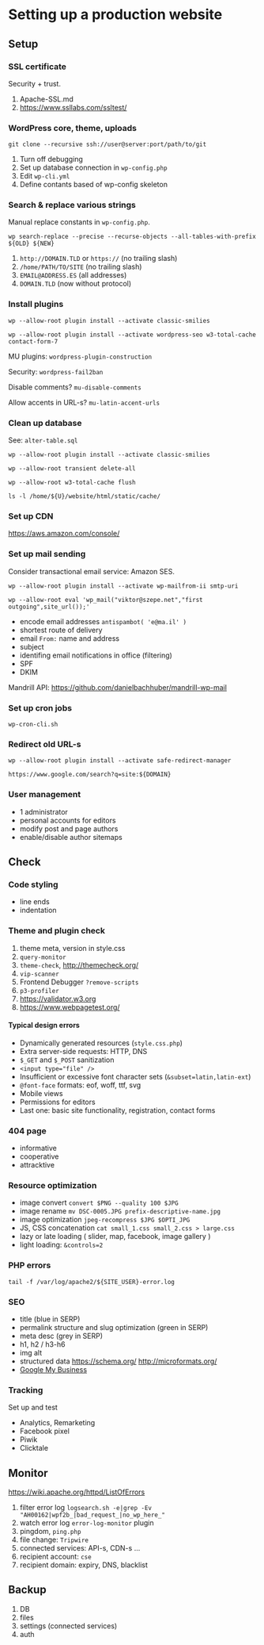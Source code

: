 # Setting up a production website

## Setup

### SSL certificate

Security + trust.

1. Apache-SSL.md
1. https://www.ssllabs.com/ssltest/

### WordPress core, theme, uploads

`git clone --recursive ssh://user@server:port/path/to/git`

1. Turn off debugging
1. Set up database connection in `wp-config.php`
1. Edit `wp-cli.yml`
1. Define contants based of wp-config skeleton

### Search & replace various strings

Manual replace constants in `wp-config.php`.

`wp search-replace --precise --recurse-objects --all-tables-with-prefix ${OLD} ${NEW}`

1. `http://DOMAIN.TLD` or `https://` (no trailing slash)
1. `/home/PATH/TO/SITE` (no trailing slash)
1. `EMAIL@ADDRESS.ES` (all addresses)
1. `DOMAIN.TLD` (now without protocol)

### Install plugins

`wp --allow-root plugin install --activate classic-smilies`

`wp --allow-root plugin install --activate wordpress-seo w3-total-cache contact-form-7`

MU plugins: `wordpress-plugin-construction`

Security: `wordpress-fail2ban`

Disable comments? `mu-disable-comments`

Allow accents in URL-s? `mu-latin-accent-urls`

### Clean up database

See: `alter-table.sql`

`wp --allow-root plugin install --activate classic-smilies`

`wp --allow-root transient delete-all`

`wp --allow-root w3-total-cache flush`

`ls -l /home/${U}/website/html/static/cache/`

### Set up CDN

https://aws.amazon.com/console/

### Set up mail sending

Consider transactional email service: Amazon SES.

`wp --allow-root plugin install --activate wp-mailfrom-ii smtp-uri`

`wp --allow-root eval 'wp_mail("viktor@szepe.net","first outgoing",site_url());'`

- encode email addresses `antispambot( 'e@ma.il' )`
- shortest route of delivery
- email `From:` name and address
- subject
- identifing email notifications in office (filtering)
- SPF
- DKIM

Mandrill API: https://github.com/danielbachhuber/mandrill-wp-mail

### Set up cron jobs

`wp-cron-cli.sh`

### Redirect old URL-s

`wp --allow-root plugin install --activate safe-redirect-manager`

`https://www.google.com/search?q=site:${DOMAIN}`

### User management

- 1 administrator
- personal accounts for editors
- modify post and page authors
- enable/disable author sitemaps

## Check

### Code styling

- line ends
- indentation

### Theme and plugin check

1. theme meta, version in style.css
1. `query-monitor`
1. `theme-check`, http://themecheck.org/
1. `vip-scanner`
1. Frontend Debugger `?remove-scripts`
1. `p3-profiler`
1. https://validator.w3.org
1. https://www.webpagetest.org/

#### Typical design errors

- Dynamically generated resources (`style.css.php`)
- Extra server-side requests: HTTP, DNS
- `$_GET` and `$_POST` sanitization
- `<input type="file" />`
- Insufficient or excessive font character sets (`&subset=latin,latin-ext`)
- `@font-face` formats: eof, woff, ttf, svg
- Mobile views
- Permissions for editors
- Last one: basic site functionality, registration, contact forms

### 404 page

- informative
- cooperative
- attracktive

### Resource optimization

- image convert `convert $PNG --quality 100 $JPG`
- image rename `mv DSC-0005.JPG prefix-descriptive-name.jpg`
- image optimization `jpeg-recompress $JPG $OPTI_JPG`
- JS, CSS concatenation `cat small_1.css small_2.css > large.css`
- lazy or late loading ( slider, map, facebook, image gallery )
- light loading: `&controls=2`

### PHP errors

`tail -f /var/log/apache2/${SITE_USER}-error.log`

### SEO

- title (blue in SERP)
- permalink structure and slug optimization (green in SERP)
- meta desc (grey in SERP)
- h1, h2 / h3-h6
- img alt
- structured data https://schema.org/ http://microformats.org/
- [Google My Business](https://www.google.com/business/)

### Tracking

Set up and test

- Analytics, Remarketing
- Facebook pixel
- Piwik
- Clicktale

## Monitor

https://wiki.apache.org/httpd/ListOfErrors

1. filter error log `logsearch.sh -e|grep -Ev "AH00162|wpf2b_|bad_request_|no_wp_here_"`
1. watch error log `error-log-monitor` plugin
1. pingdom, `ping.php`
1. file change: `Tripwire`
1. connected services: API-s, CDN-s ...
1. recipient account: `cse`
1. recipient domain: expiry, DNS, blacklist

## Backup

1. DB
1. files
1. settings (connected services)
1. auth
